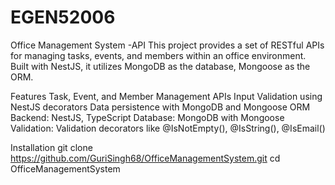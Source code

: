 # EGEN52006
Office Management System 
-API
This project provides a set of RESTful APIs for managing tasks, events, and members within an office environment. Built with NestJS, it utilizes MongoDB as the database, Mongoose as the ORM.

Features
Task, Event, and Member Management APIs
Input Validation using NestJS decorators
Data persistence with MongoDB and Mongoose ORM
Backend: NestJS, TypeScript
Database: MongoDB with Mongoose
Validation: Validation decorators like @IsNotEmpty(), @IsString(), @IsEmail()

Installation
git clone https://github.com/GuriSingh68/OfficeManagementSystem.git
cd OfficeManagementSystem




